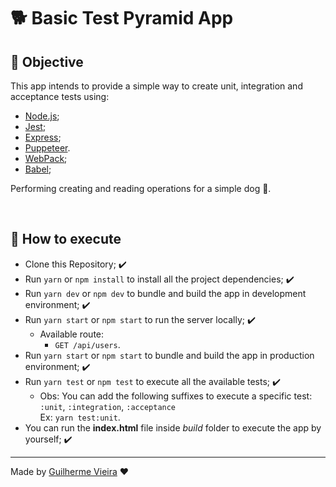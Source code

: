 # 🐕 Basic Test Pyramid App

## 🎯 Objective
This app intends to provide a simple way to create unit, integration and acceptance tests using:
- [Node.js](https://nodejs.org/en/);
- [Jest](https://jestjs.io/);
- [Express](https://expressjs.com/pt-br/);
- [Puppeteer](https://pptr.dev/).
- [WebPack](https://webpack.js.org/);
- [Babel](https://babeljs.io/);

Performing creating and reading operations for a simple dog 🐶.

<br />

## 🤔 How to execute

- Clone this Repository; ✔️
- Run `yarn` or `npm install` to install all the project dependencies; ✔️
- Run `yarn dev` or `npm dev` to bundle and build the app in development environment; ✔️
- Run `yarn start` or `npm start` to run the server locally; ✔️
  - Available route:
    - `GET /api/users`.
- Run `yarn start` or `npm start` to bundle and build the app in production environment; ✔️
- Run `yarn test` or `npm test` to execute all the available tests; ✔️
  - Obs: You can add the following suffixes to execute a specific test: `:unit`, `:integration`, `:acceptance`\
	Ex: `yarn test:unit`.
- You can run the **index.html** file inside *build* folder to execute the app by yourself; ✔️

----

Made by [Guilherme Vieira](https://github.com/GuiVPW) ❤️

